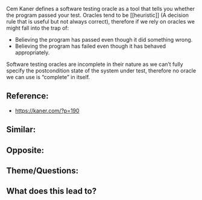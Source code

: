 Cem Kaner defines a software testing oracle as a tool that tells you whether the program passed your test. Oracles tend to be [[heuristic]] (A decision rule that is useful but not always correct), therefore if we rely on oracles we might fall into the trap of:

-   Believing the program has passed even though it did something wrong.
-   Believing the program has failed even though it has behaved appropriately.

Software testing oracles are incomplete in their nature as we can’t fully specify the postcondition state of the system under test, therefore no oracle we can use is “complete” in itself.

## Reference:
- https://kaner.com/?p=190

## Similar:

## Opposite: 

## Theme/Questions:

## What does this lead to?